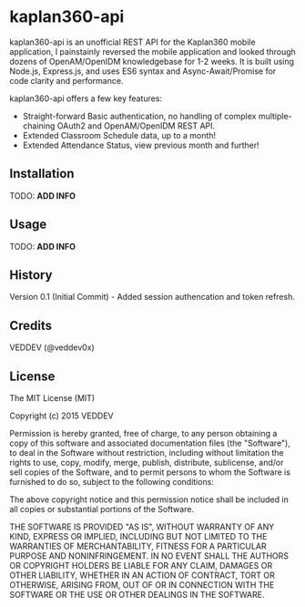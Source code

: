 # kaplan360-api
kaplan360-api is an unofficial REST API for the Kaplan360 mobile application, I painstainly reversed the mobile application and looked through dozens of OpenAM/OpenIDM knowledgebase for 1-2 weeks. It is built using Node.js, Express.js, and uses ES6 syntax and Async-Await/Promise for code clarity and performance.

kaplan360-api offers a few key features:  
- Straight-forward Basic authentication, no handling of complex multiple-chaining OAuth2 and OpenAM/OpenIDM REST API. 
- Extended Classroom Schedule data, up to a month!
- Extended Attendance Status, view previous month and further!
 
## Installation
 
TODO: **ADD INFO**

## Usage
 
TODO: **ADD INFO**
 
## History
 
Version 0.1 (Initial Commit) - Added session authencation and token refresh.
 
## Credits
 
VEDDEV (@veddev0x)
 
## License
 
The MIT License (MIT)

Copyright (c) 2015 VEDDEV

Permission is hereby granted, free of charge, to any person obtaining a copy of this software and associated documentation files (the "Software"), to deal in the Software without restriction, including without limitation the rights to use, copy, modify, merge, publish, distribute, sublicense, and/or sell copies of the Software, and to permit persons to whom the Software is furnished to do so, subject to the following conditions:

The above copyright notice and this permission notice shall be included in all copies or substantial portions of the Software.

THE SOFTWARE IS PROVIDED "AS IS", WITHOUT WARRANTY OF ANY KIND, EXPRESS OR IMPLIED, INCLUDING BUT NOT LIMITED TO THE WARRANTIES OF MERCHANTABILITY, FITNESS FOR A PARTICULAR PURPOSE AND NONINFRINGEMENT. IN NO EVENT SHALL THE AUTHORS OR COPYRIGHT HOLDERS BE LIABLE FOR ANY CLAIM, DAMAGES OR OTHER LIABILITY, WHETHER IN AN ACTION OF CONTRACT, TORT OR OTHERWISE, ARISING FROM, OUT OF OR IN CONNECTION WITH THE SOFTWARE OR THE USE OR OTHER DEALINGS IN THE SOFTWARE.
 
